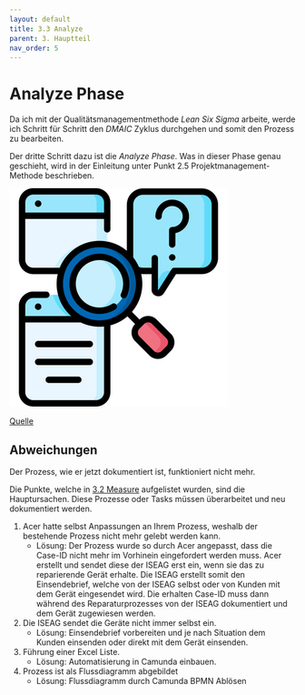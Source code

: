 ```yaml
---
layout: default
title: 3.3 Analyze
parent: 3. Hauptteil
nav_order: 5
---
```


# Analyze Phase

Da ich mit der Qualitätsmanagementmethode *Lean Six Sigma* arbeite, werde ich Schritt für Schritt den *DMAIC* Zyklus durchgehen und somit den Prozess zu bearbeiten. 

Der dritte Schritt dazu ist die *Analyze Phase*. Was in dieser Phase genau geschieht, wird in der Einleitung unter Punkt 2.5 Projektmanagement-Methode beschrieben.

![Analyze](../../ressources/bilder/rsz_evaluation.png)

[Quelle](../Quellenverzeichnis/index.md#analyze)




## Abweichungen

Der Prozess, wie er jetzt dokumentiert ist, funktioniert nicht mehr. 

Die Punkte, welche in [3.2 Measure](3.2_Measure.md) aufgelistet wurden, sind die Hauptursachen. Diese Prozesse oder Tasks müssen überarbeitet und neu dokumentiert werden.

1. Acer hatte selbst Anpassungen an Ihrem Prozess, weshalb der bestehende Prozess nicht mehr gelebt werden kann.
	- Lösung:
	  Der Prozess wurde so durch Acer angepasst, dass die Case-ID nicht mehr im Vorhinein eingefordert werden muss. Acer erstellt und sendet diese der ISEAG erst ein, wenn sie das zu reparierende Gerät erhalte. Die ISEAG erstellt somit den Einsendebrief, welche von der ISEAG selbst oder von Kunden mit dem Gerät eingesendet wird. Die erhalten Case-ID muss dann während des Reparaturprozesses von der ISEAG dokumentiert und dem Gerät zugewiesen werden.
2. Die ISEAG sendet die Geräte nicht immer selbst ein.
	- Lösung:
	  Einsendebrief vorbereiten und je nach Situation dem Kunden einsenden oder direkt mit dem Gerät einsenden.
3. Führung einer Excel Liste.
	- Lösung:
	  Automatisierung in Camunda einbauen.
4. Prozess ist als Flussdiagramm abgebildet
	- Lösung:
	  Flussdiagramm durch Camunda BPMN Ablösen